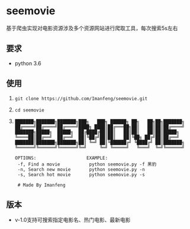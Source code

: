 # seemovie

基于爬虫实现对电影资源涉及多个资源网站进行爬取工具，每次搜索5s左右

## 要求

- python 3.6

## 使用

1. `git clone https://github.com/Imanfeng/seemovie.git`

2. `cd seemovie`

3. ```
   ███████╗███████╗███████╗███╗   ███╗ ██████╗ ██╗   ██╗██╗███████╗
   ██╔════╝██╔════╝██╔════╝████╗ ████║██╔═══██╗██║   ██║██║██╔════╝
   ███████╗█████╗  █████╗  ██╔████╔██║██║   ██║██║   ██║██║█████╗
   ╚════██║██╔══╝  ██╔══╝  ██║╚██╔╝██║██║   ██║╚██╗ ██╔╝██║██╔══╝
   ███████║███████╗███████╗██║ ╚═╝ ██║╚██████╔╝ ╚████╔╝ ██║███████╗
   ╚══════╝╚══════╝╚══════╝╚═╝     ╚═╝ ╚═════╝   ╚═══╝  ╚═╝╚══════╝

   OPTIONS:                   EXAMPLE:
    -f, Find a movie           python seemovie.py -f 黑豹
    -n, Search new movie       python seemovie.py -n
    -s, Search hot movie       python seemovie.py -s

    # Made By Imanfeng

   ```

## 版本

- v-1.0支持可搜索指定电影名、热门电影、最新电影
